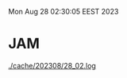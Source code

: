 Mon Aug 28 02:30:05 EEST 2023
# JAM
<a href='./cache/202308/28_02.log'>./cache/202308/28_02.log</a>
